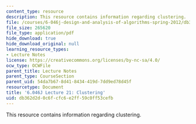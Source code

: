 ```yaml
---
content_type: resource
description: This resource contains information regarding clustering.
file: /courses/6-046j-design-and-analysis-of-algorithms-spring-2012/db362d2d0c6fcfc6e2ff59c0ff53cefb_MIT6_046JS12_lec21.pdf
file_size: 265620
file_type: application/pdf
hide_download: true
hide_download_original: null
learning_resource_types:
- Lecture Notes
license: https://creativecommons.org/licenses/by-nc-sa/4.0/
ocw_type: OCWFile
parent_title: Lecture Notes
parent_type: CourseSection
parent_uid: 54da7b67-8d41-8434-419d-7dd9ed78d45f
resourcetype: Document
title: '6.046J Lecture 21: Clustering'
uid: db362d2d-0c6f-cfc6-e2ff-59c0ff53cefb
---
```

This resource contains information regarding clustering.